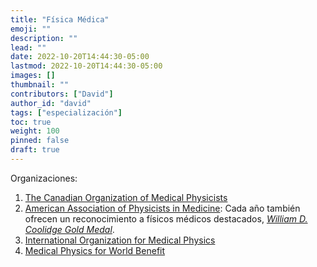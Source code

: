 ```yaml
---
title: "Física Médica"
emoji: ""
description: ""
lead: ""
date: 2022-10-20T14:44:30-05:00
lastmod: 2022-10-20T14:44:30-05:00
images: []
thumbnail: ""
contributors: ["David"]
author_id: "david"
tags: ["especialización"]
toc: true
weight: 100
pinned: false
draft: true
---
```


Organizaciones:
1. [The Canadian Organization of Medical Physicists](https://comp-ocpm.ca/)
2. [American Association of Physicists in Medicine](https://www.aapm.org/): Cada año también ofrecen un reconocimiento a físicos médicos destacados, [_William D. Coolidge Gold Medal_](https://www.aapm.org/org/history/coolidge.asp).
3. [International Organization for Medical Physics](https://www.iomp.org/)
4. [Medical Physics for World Benefit](https://mpwb.org/)
